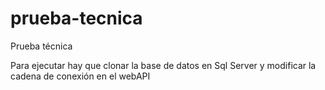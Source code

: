# prueba-tecnica
Prueba técnica

Para ejecutar hay que clonar la base de datos en Sql Server y modificar la cadena de conexión en el webAPI
